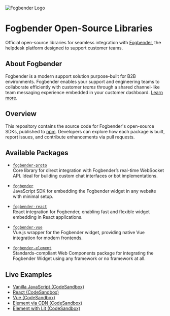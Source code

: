 ![Fogbender Logo](https://pbs.twimg.com/profile_images/1312524109218111489/1e7X9EZ5_400x400.png)

# Fogbender Open-Source Libraries

Official open-source libraries for seamless integration with [Fogbender](https://fogbender.com), the helpdesk platform designed to support customer teams.

## About Fogbender

Fogbender is a modern support solution purpose-built for B2B environments. Fogbender enables your support and engineering teams to collaborate efficiently with customer _teams_ through a shared channel-like team messaging experience embedded in your customer dashboard. [Learn more](https://fogbender.com/).

## Overview

This repository contains the source code for Fogbender's open-source SDKs, published to [npm](https://www.npmjs.com/). Developers can explore how each package is built, report issues, and contribute enhancements via pull requests.

## Available Packages

- [`fogbender-proto`](https://www.npmjs.com/package/fogbender-proto)  
  Core library for direct integration with Fogbender’s real-time WebSocket API. Ideal for building custom chat interfaces or bot implementations.

- [`fogbender`](https://www.npmjs.com/package/fogbender)  
  JavaScript SDK for embedding the Fogbender widget in any website with minimal setup.

- [`fogbender-react`](https://www.npmjs.com/package/fogbender-react)  
  React integration for Fogbender, enabling fast and flexible widget embedding in React applications.

- [`fogbender-vue`](https://www.npmjs.com/package/fogbender-react)  
  Vue.js wrapper for the Fogbender widget, providing native Vue integration for modern frontends.

- [`fogbender-element`](https://www.npmjs.com/package/fogbender-element)  
  Standards-compliant Web Components package for integrating the Fogbender Widget using any framework or no framework at all.

## Live Examples

- [Vanilla JavaScript (CodeSandbox)](https://codesandbox.io/s/github/fogbender/fogbender-oss/tree/main/examples/vanilla?file=/src/index.ts)
- [React (CodeSandbox)](https://codesandbox.io/s/github/fogbender/fogbender-oss/tree/main/examples/react)
- [Vue (CodeSandbox)](https://codesandbox.io/s/github/fogbender/fogbender-oss/tree/main/examples/vue)
- [Element via CDN (CodeSandbox)](https://codesandbox.io/s/github/fogbender/fogbender-oss/tree/main/examples/element-cdn)
- [Element with Lit (CodeSandbox)](https://codesandbox.io/s/github/fogbender/fogbender-oss/tree/main/examples/element-lit)
